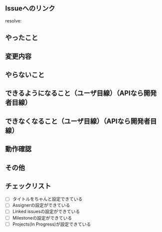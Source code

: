 <!-- Create pull requestを押す前に上の Preview で確認してください！ -->
<!-- 各コメントの下に項目を書いていってください！ -->
## Issueへのリンク
<!-- https://docs.github.com/ja/issues/tracking-your-work-with-issues/creating-issues/linking-a-pull-request-to-an-issue#manually-linking-a-pull-request-to-an-issue -->
<!-- resolve: #Issue番号 -->
resolve: 

## やったこと
<!-- このプルリクで何をしたのか？ -->


## 変更内容
<!-- UIの変更ならスクリーンショット
     APIの変更ならリクエストとレスポンス -->


## やらないこと
<!-- このプルリクでやらないことは何か？（あれば。無いなら「なし」でOK）（やらない場合は、いつやるのかを明記する。） -->


## できるようになること（ユーザ目線）（APIなら開発者目線）
<!-- 何ができるようになるのか？（あれば。無いなら「なし」でOK） -->


## できなくなること（ユーザ目線）（APIなら開発者目線）
<!-- 何ができなくなるのか？（あれば。無いなら「なし」でOK） -->


## 動作確認
<!-- どのような動作確認を行ったのか？結果はどうか？ -->


## その他
<!-- レビュワーへの参考情報（実装上の懸念点や注意点などあれば記載）（あれば。無いなら「なし」でOK）-->


<!-- Create pull request を押す前に上の Preview で確認してください！ -->
<!-- 画像が大きい場合は img タグを使用して大きさを決めてください！ -->
## チェックリスト

- [ ] タイトルをちゃんと設定できている
- [ ] Assignerの設定ができている
- [ ] Linked issuesの設定ができている
- [ ] Milestoneの設定ができている
- [ ] Projects(In Progress)が設定できている
